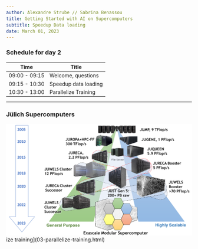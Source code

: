 ```yaml
---
author: Alexandre Strube // Sabrina Benassou
title: Getting Started with AI on Supercomputers 
subtitle: Speedup Data loading
date: March 01, 2023
---
```


### Schedule for day 2

| Time          | Title                |
| ------------- | -----------          |
| 09:00 - 09:15 | Welcome, questions   |
| 09:15 - 10:30 | Speedup data loading |
| 10:30 - 13:00 | Parallelize Training |

---

### Jülich Supercomputers

![JSC Supercomputer Stragegy](images/machines.png)
ize training](03-parallelize-training.html)
